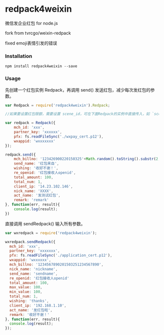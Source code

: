 # redpack4weixin

微信发企业红包 for node.js

fork from tvrcgo/weixin-redpack

fixed emoji表情引发的错误

### Installation
```
npm install redpack4weixin --save
```

### Usage

先创建一个红包实例 Redpack，再调用 send() 发送红包，减少每次发红包的参数。
```js
var Redpack = require('redpack4weixin').Redpack;

//如果要设置红包限额，需要设置 scene_id，可在下面Redpack的实例中直接传入，如 `scene_id: "PRODUCT_4"`

var redpack = Redpack({
	mch_id: 'xxx',
	partner_key: 'xxxxxx',
	pfx: fs.readFileSync('./wxpay_cert.p12'),
	wxappid: 'wxxxxxxx'
});

redpack.send({
	mch_billno: '123426900220150325'+Math.random().toString().substr(2,10),
	send_name: '红包来自',
	wishing: '收好不谢！',
	re_openid: '红包接收人openid',
	total_amount: 100,
	total_num: 1,
	client_ip: '14.23.102.146',
	nick_name: 'XXXX',
	act_name: '发测试红包',
	remark: 'remark'
}, function(err, result){
	console.log(result);
})
```

直接调用 sendRedpack() 输入所有参数。
```js
var wxredpack = require('redpack4weixin');

wxredpack.sendRedpack({
  mch_id: 'xxx',
  partner_key: 'xxxxxxx',
  pfx: fs.readFileSync('./application_cert.p12'),
  wxappid: 'wxxxxxx',
  mch_billno: '1234567890201503251234567890',
  nick_name: 'nickname',
  send_name: 'sendname',
  re_openid: '红包接收人openid'
  total_amount: 100,
  max_value: 100,
  min_value: 100,
  total_num: 1,
  wishing: 'thanks',
  client_ip: '192.168.1.10',
  act_name: '发红包啦',
  remark: '收好不谢！'
}, function(err, result){
  console.log(result);
});
```
